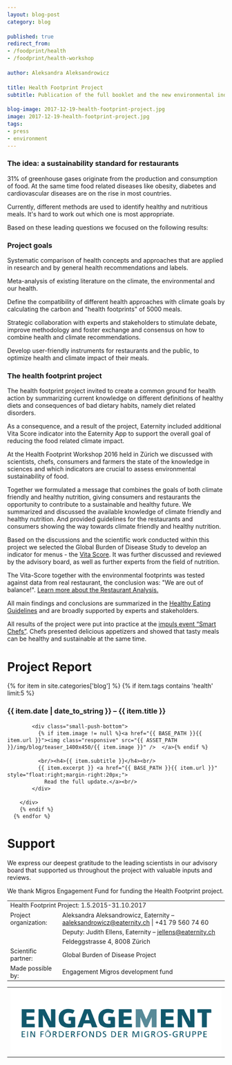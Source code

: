```yaml
---
layout: blog-post
category: blog

published: true
redirect_from:
- /foodprint/health
- /foodprint/health-workshop

author: Aleksandra Aleksandrowicz

title: Health Footprint Project
subtitle: Publication of the full booklet and the new environmental indicators.

blog-image: 2017-12-19-health-footprint-project.jpg
image: 2017-12-19-health-footprint-project.jpg
tags:
- press
- environment
---
```


### The idea: a sustainability standard for restaurants

31% of greenhouse gases originate from the production and consumption of food. At the same time food related diseases like obesity, diabetes and cardiovascular diseases are on the rise in most countries.

Currently, different methods are used to identify healthy and nutritious meals. It's hard to work out which one is most appropriate.

Based on these leading questions we focused on the following results:

### Project goals

Systematic comparison of health concepts and approaches that are applied in research and by general health recommendations and labels.

Meta-analysis of existing literature on the climate, the environmental and our health.

Define the compatibility of different health approaches with climate goals by calculating the carbon and "health footprints" of 5000 meals.

Strategic collaboration with experts and stakeholders to stimulate debate, improve methodology and foster exchange and consensus on how to combine health and climate recommendations.

Develop user-friendly instruments for restaurants and the public, to optimize health and climate impact of their meals.

### The health footprint project

The health footprint project invited to create a common ground for health action by summarizing current knowledge on different definitions of healthy diets and consequences of bad dietary habits, namely diet related disorders.

As a consequence, and a result of the project, Eaternity included additional Vita Score indicator into the Eaternity App to support the overall goal of reducing the food related climate impact.

At the Health Footprint Workshop 2016 held in Zürich we discussed with scientists, chefs, consumers and farmers the state of the knowledge in sciences and which indicators are crucial to assess environmental sustainability of food.

Together we formulated a message that combines the goals of both climate friendly and healthy nutrition, giving consumers and restaurants the opportunity to contribute to a sustainable and healthy future. We summarized and discussed the available knowledge of climate friendly and healthy nutrition. And provided guidelines for the restaurants and consumers showing the way towards climate friendly and healthy nutrition.

Based on the discussions and the scientific work conducted within this project we selected the Global Burden of Disease Study to develop an indicator for menus - the <a href="/foodprint/vita-score/">Vita Score</a>. It was further discussed and reviewed by the advisory board, as well as further experts from the field of nutrition.

The Vita-Score together with the environmental footprints was tested against data from real restaurant, the conclusion was: "We are out of balance!". <a href="/blog/smart-chefs-restaurant-analysis">Learn more about the Restaurant Analysis.</a>

All main findings and conclusions are summarized in the <a href="">Healthy Eating Guidelines</a> and are broadly supported by experts and stakeholders.

All results of the project were put into practice at the <a href="/blog/smart-chefs-event">impuls event “Smart Chefs”</a>. Chefs presented delicious appetizers and showed that tasty meals can be healthy and sustainable at the same time.

# Project Report

<div class="row push-bottom push-top">
      {% for item in site.categories['blog']  %}
         {% if item.tags contains 'health' limit:5 %}
        <div class="col-xs-12 col-sm-12  col-md-12">
        <h3>{{ item.date | date_to_string }} – {{ item.title }}</h3>

            <div class="small-push-bottom">
              {% if item.image != null %}<a href="{{ BASE_PATH }}{{ item.url }}"><img class="responsive" src="{{ ASSET_PATH }}/img/blog/teaser_1400x450/{{ item.image }}" />  </a>{% endif %}

              <br/><h4>{{ item.subtitle }}</h4><br/>
              {{ item.excerpt }} <a href="{{ BASE_PATH }}{{ item.url }}" style="float:right;margin-right:20px;">
                Read the full update.</a><br/>
            </div>

        </div>
        {% endif %}
      {% endfor %}

</div>

# Support

We express our deepest gratitude to the leading scientists in our advisory board that supported us throughout the project with valuable inputs and reviews.

We thank Migros Engagement Fund for funding the Health Footprint project.

<table class="table table-hover">
    <tbody>
        <tr>
          <td class="active" colspan="2">Health Footprint Project: 1.5.2015-31.10.2017</td>
        </tr>
        <tr>
          <td class="active">Project organization: </td>
          <td class="bgLightBlue">Aleksandra Aleksandrowicz, Eaternity – <a href="mailto:aaleksandrowicz@eaternity.ch">aaleksandrowicz@eaternity.ch</a> | +41 79 560 74 60</td>
        </tr>
        <tr>
          <td class="active"></td>
          <td class="bgLightBlue">Deputy: Judith Ellens, Eaternity – <a href="mailto:ioconnor@eaternity.ch">jellens@eaternity.ch</a></td>
        </tr>
        <tr>
          <td class="active"></td>
          <td class="bgLightBlue">Feldeggstrasse 4, 8008 Zürich</td>
        </tr>
        <tr>
          <td class="active">Scientific partner:</td>
          <td class="bgLightBlue">Global Burden of Disease Project</td>
        </tr>
        <tr>
          <td class="active">Made possible by:</td>
          <td class="bgLightBlue">Engagement Migros development fund</td>
        </tr>
       </tbody>
     </table>
<table class="table table-hover">
<tbody>
<tr>
  <td >  <a href="http://www.engagement-migros.ch/de/pioniere/eaternity"><img src="/img/organic-foodprint/logo-migrosengagement.svg"></a></td>
</tr>
</tbody>
</table>

[organic]: http://www.eaternity.org/assets/smart-chefs/170927-Eaternity-fact_sheet_booklet.pdf
[summary]: http://www.eaternity.org/assets/smart-chefs/2017-12-16-Smart-Chefs-Compilation.pdf
